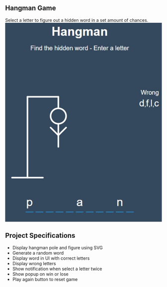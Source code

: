## Hangman Game

Select a letter to figure out a hidden word in a set amount of chances.
![Game Screenshot](https://github.com/Vivek-Py/Hangman/blob/master/game.jpg)

## Project Specifications

- Display hangman pole and figure using SVG
- Generate a random word
- Display word in UI with correct letters
- Display wrong letters
- Show notification when select a letter twice
- Show popup on win or lose
- Play again button to reset game
